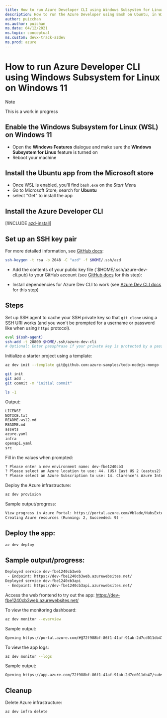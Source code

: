 ```yaml
---
title: How to run Azure Developer CLI using Windows Subsystem for Linux on Windows 11
description: How to run the Azure Developer using Bash on Ubuntu, in Widows 11
author: puicchan
ms.author: puichan
ms.date: 04/12/2021
ms.topic: conceptual
ms.custom: devx-track-azdev
ms.prod: azure
---
```


# How to run Azure Developer CLI using Windows Subsystem for Linux on Windows 11

> [!NOTE]
> This is a work in progress

## Enable the Windows Subsystem for Linux (WSL) on Windows 11
- Open the **Windows Features** dialogue and make sure the **Windows Subsystem for Linux** feature is turned on
- Reboot your machine

## Install the Ubuntu app from the Microsoft store
- Once WSL is enabled, you'll find `bash.exe` on the *Start Menu*
- Go to Microsoft Store, search for **Ubuntu**
- select "Get" to install the app

## Install the Azure Developer CLI

[!INCLUDE [azd-install](includes/install-azd.md)]

## Set up an SSH key pair

For more detailed information, see [GitHub docs](https://docs.github.com/en/authentication/connecting-to-github-with-ssh/generating-a-new-ssh-key-and-adding-it-to-the-ssh-agent):

```sh
ssh-keygen -t rsa -b 2048 -C "azd" -f $HOME/.ssh/azd
```

* Add the contents of your public key file (`$HOME/.ssh/azure-dev-cli.pub) to your GitHub account (see [GitHub docs](https://docs.github.com/en/authentication/connecting-to-github-with-ssh/adding-a-new-ssh-key-to-your-github-account) for this step):

* Install dependencies for Azure Dev CLI to work (see [Azure Dev CLI docs](https://github.com/Azure/azure-dev/wiki/How-to-install-the-new-Azure-Dev-CLI) for this step)
 
## Steps

Set up SSH agent to cache your SSH private key so that `git clone` using a SSH URI works (and you won't be prompted for a username or password like when using `https` protocol).

```sh
eval $(ssh-agent)
ssh-add -t 28800 $HOME/.ssh/azure-dev-cli
# Optional: Enter passphrase if your private key is protected by a passphrase
```

Initialize a starter project using a template:

```sh
az dev init --template git@github.com:azure-samples/todo-nodejs-mongo

git init
git add .
git commit -m "initial commit"

ls -1
```

Output:

```sh
LICENSE
NOTICE.txt
README-wsl2.md
README.md
assets
azure.yaml
infra
openapi.yaml
src
```

Fill in the values when prompted:

```txt
? Please enter a new environment name: dev-fbe1240cb3
? Please select an Azure location to use: 44. (US) East US 2 (eastus2)
? Please select an Azure Subscription to use: 14. Clarence's Azure Internal Consumption (xxxxxx-xxxxx-xxxxx-xxxxxx-xxxxxxxxxx)
```

Deploy the Azure infrastructure:

```sh
az dev provision
```

Sample output/progress:

```txt
View progress in Azure Portal: https://portal.azure.com/#blade/HubsExtension/DeploymentDetailsBlade/overview/id/%2Fsubscriptions%2Fxxxxxx-xxxxx-xxxxx-xxxxxx-xxxxxxxxxx%2Fproviders%2FMicrosoft.Resources%2Fdeployments%2Fdev-fbe1240cb3
Creating Azure resources (Running: 2, Succeeded: 9) -
```

## Deploy the app:

```sh
az dev deploy
```

## Sample output/progress:

```sh
Deployed service dev-fbe1240cb3web
 - Endpoint: https://dev-fbe1240cb3web.azurewebsites.net/
Deployed service dev-fbe1240cb3api
 - Endpoint: https://dev-fbe1240cb3api.azurewebsites.net/
```

Access the web frontend to try out the app: https://dev-fbe1240cb3web.azurewebsites.net/

To view the monitoring dashboard:

```sh
az dev monitor --overview
```

Sample output:

```txt
Opening https://portal.azure.com/#@72f988bf-86f1-41af-91ab-2d7cd011db47/dashboard/arm/subscriptions/xxxxxx-xxxxx-xxxxx-xxxxxx-xxxxxxxxxx/resourceGroups/dev-fbe1240cb3rg/providers/Microsoft.Portal/dashboards/dev-fbe1240cb3aidash in the default browser...
```

To view the app logs:

```sh
az dev monitor --logs
```

Sample output:

```txt
Opening https://app.azure.com/72f988bf-86f1-41af-91ab-2d7cd011db47/subscriptions/xxxxxx-xxxxx-xxxxx-xxxxxx-xxxxxxxxxx/resourceGroups/dev-fbe1240cb3rg/providers/Microsoft.Insights/components/dev-fbe1240cb3ai/logs in the default browser...
```

## Cleanup

Delete Azure infrastructure:

```sh
az dev infra delete
```
